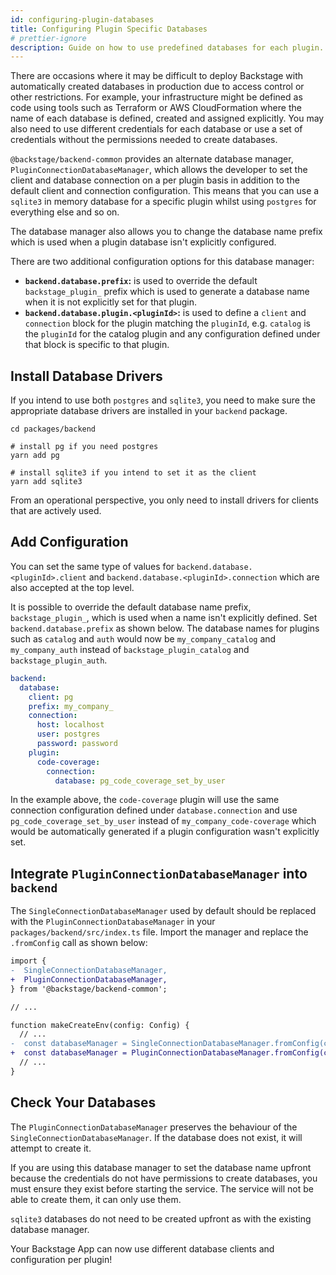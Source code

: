 ```yaml
---
id: configuring-plugin-databases
title: Configuring Plugin Specific Databases
# prettier-ignore
description: Guide on how to use predefined databases for each plugin.
---
```


There are occasions where it may be difficult to deploy Backstage with
automatically created databases in production due to access control or other
restrictions. For example, your infrastructure might be defined as code using
tools such as Terraform or AWS CloudFormation where the name of each database is
defined, created and assigned explicitly. You may also need to use different
credentials for each database or use a set of credentials without the
permissions needed to create databases.

`@backstage/backend-common` provides an alternate database manager,
`PluginConnectionDatabaseManager`, which allows the developer to set the client
and database connection on a per plugin basis in addition to the default client
and connection configuration. This means that you can use a `sqlite3` in memory
database for a specific plugin whilst using `postgres` for everything else and
so on.

The database manager also allows you to change the database name prefix which is
used when a plugin database isn't explicitly configured.

There are two additional configuration options for this database manager:

- **`backend.database.prefix`:** is used to override the default
  `backstage_plugin_` prefix which is used to generate a database name when it
  is not explicitly set for that plugin.
- **`backend.database.plugin.<pluginId>`:** is used to define a `client` and
  `connection` block for the plugin matching the `pluginId`, e.g. `catalog` is
  the `pluginId` for the catalog plugin and any configuration defined under that
  block is specific to that plugin.

## Install Database Drivers

If you intend to use both `postgres` and `sqlite3`, you need to make sure the
appropriate database drivers are installed in your `backend` package.

```shell
cd packages/backend

# install pg if you need postgres
yarn add pg

# install sqlite3 if you intend to set it as the client
yarn add sqlite3
```

From an operational perspective, you only need to install drivers for clients
that are actively used.

## Add Configuration

You can set the same type of values for `backend.database.<pluginId>.client` and
`backend.database.<pluginId>.connection` which are also accepted at the top
level.

It is possible to override the default database name prefix,
`backstage_plugin_`, which is used when a name isn't explicitly defined. Set
`backend.database.prefix` as shown below. The database names for plugins such as
`catalog` and `auth` would now be `my_company_catalog` and `my_company_auth`
instead of `backstage_plugin_catalog` and `backstage_plugin_auth`.

```yaml
backend:
  database:
    client: pg
    prefix: my_company_
    connection:
      host: localhost
      user: postgres
      password: password
    plugin:
      code-coverage:
        connection:
          database: pg_code_coverage_set_by_user
```

In the example above, the `code-coverage` plugin will use the same connection
configuration defined under `database.connection` and use
`pg_code_coverage_set_by_user` instead of `my_company_code-coverage` which would
be automatically generated if a plugin configuration wasn't explicitly set.

## Integrate `PluginConnectionDatabaseManager` into `backend`

The `SingleConnectionDatabaseManager` used by default should be replaced with
the `PluginConnectionDatabaseManager` in your `packages/backend/src/index.ts`
file. Import the manager and replace the `.fromConfig` call as shown below:

```diff
import {
-  SingleConnectionDatabaseManager,
+  PluginConnectionDatabaseManager,
} from '@backstage/backend-common';

// ...

function makeCreateEnv(config: Config) {
  // ...
-  const databaseManager = SingleConnectionDatabaseManager.fromConfig(config);
+  const databaseManager = PluginConnectionDatabaseManager.fromConfig(config);
  // ...
}
```

## Check Your Databases

The `PluginConnectionDatabaseManager` preserves the behaviour of the
`SingleConnectionDatabaseManager`. If the database does not exist, it will
attempt to create it.

If you are using this database manager to set the database name upfront because
the credentials do not have permissions to create databases, you must ensure
they exist before starting the service. The service will not be able to create
them, it can only use them.

`sqlite3` databases do not need to be created upfront as with the existing
database manager.

Your Backstage App can now use different database clients and configuration per
plugin!
